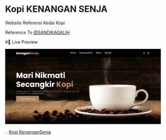 # Kopi KENANGAN SENJA
Website Referensi Kedai Kopi

Reference To
[@SANDIKAGALIH](https://www.youtube.com/@sandhikagalihWPU)

#👀 Live Preview

![image.png](https://github.com/BalyaAWfa/Kopi-kenangan_Senja/blob/main/img/Home.PNG)

.. [Kopi KenanganSenja](https://Kopi-KenanganSenja.balyawaffa.repl.co)

